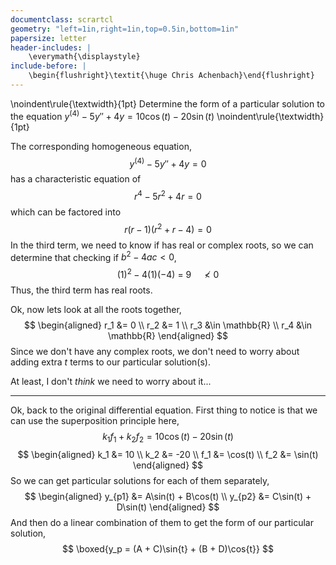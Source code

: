 ```yaml
---
documentclass: scrartcl
geometry: "left=1in,right=1in,top=0.5in,bottom=1in"
papersize: letter
header-includes: |
    \everymath{\displaystyle}
include-before: |
    \begin{flushright}\textit{\huge Chris Achenbach}\end{flushright}
---
```


\noindent\rule{\textwidth}{1pt}
Determine the form of a particular solution to the equation $y^{(4)} -5y'' + 4y = 10\cos(t) - 20\sin(t)$
\noindent\rule{\textwidth}{1pt}



The corresponding homogeneous equation,
$$y^{(4)} -5y'' + 4y = 0$$
has a characteristic equation of
$$r^4 - 5r^2 + 4r = 0$$
which can be factored into
$$
    r (r-1) (r^2 + r - 4) = 0
$$
In the third term, we need to know if has real or complex roots, so we can determine that checking if $b^2 -4ac<0$,
$$
(1)^2 - 4(1)(-4) \ = \ 9 \quad \not< 0
$$
Thus, the third term has real roots.

Ok, now lets look at all the roots together,
$$
\begin{aligned}
    r_1 &= 0 \\
    r_2 &= 1 \\
    r_3 &\in \mathbb{R} \\
    r_4 &\in \mathbb{R}
\end{aligned}
$$
Since we don't have any complex roots, we don't need to worry about adding extra $t$ terms to our particular solution(s).

At least, I don't *think* we need to worry about it...

---

Ok, back to the original differential equation.  First thing to notice is that we can use the superposition principle here,
$$
    k_1f_1 + k_2f_2 = 10\cos(t) - 20\sin(t)
$$
$$
\begin{aligned}
    k_1 &= 10 \\
    k_2 &= -20 \\
    f_1 &= \cos(t) \\
    f_2 &= \sin(t)
\end{aligned}
$$
So we can get particular solutions for each of them separately,
$$
\begin{aligned}
y_{p1} &= A\sin(t) + B\cos(t) \\
y_{p2} &= C\sin(t) + D\sin(t)
\end{aligned}
$$
And then do a linear combination of them to get the form of our particular solution,
$$
\boxed{y_p = (A + C)\sin{t} + (B + D)\cos{t}}
$$
